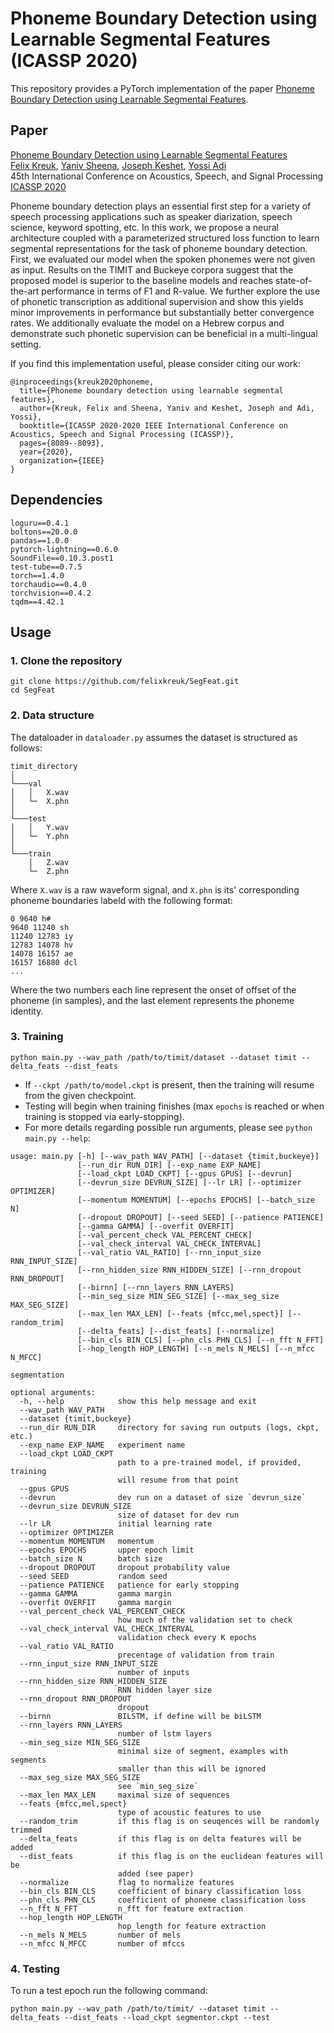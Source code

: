 # Phoneme Boundary Detection using Learnable Segmental Features (ICASSP 2020)

This repository provides a PyTorch implementation of the paper [Phoneme Boundary Detection using Learnable Segmental Features](https://arxiv.org/pdf/2002.04992.pdf).

## Paper
[Phoneme Boundary Detection using Learnable Segmental Features](https://arxiv.org/pdf/2002.04992.pdf)
</br>
[Felix Kreuk](https://scholar.google.co.il/citations?user=UiERcYsAAAAJ&hl=en), [Yaniv Sheena](https://dblp.org/pers/s/Sheena:Yaniv.html), [Joseph Keshet](http://u.cs.biu.ac.il/~jkeshet/), [Yossi Adi](https://scholar.google.co.il/citations?user=4W-HuYYAAAAJ&hl=en)
</br>
45th International Conference on Acoustics, Speech, and Signal Processing [ICASSP 2020](https://2020.ieeeicassp.org/)

Phoneme boundary detection plays an essential first step for a variety of speech processing applications such as speaker diarization, speech science, keyword spotting, etc. In this work, we propose a neural architecture coupled with a parameterized structured loss function to learn segmental representations for the task of phoneme boundary detection. First, we evaluated our model when the spoken phonemes were not given as input. Results on the TIMIT and Buckeye corpora suggest that the proposed model is superior to the baseline models and reaches state-of-the-art performance in terms of F1 and R-value. We further explore the use of phonetic transcription as additional supervision and show this yields minor improvements in performance but substantially better convergence rates. We additionally evaluate the model on a Hebrew corpus and demonstrate such phonetic supervision can be beneficial in a multi-lingual setting.

If you find this implementation useful, please consider citing our work:
```
@inproceedings{kreuk2020phoneme,
  title={Phoneme boundary detection using learnable segmental features},
  author={Kreuk, Felix and Sheena, Yaniv and Keshet, Joseph and Adi, Yossi},
  booktitle={ICASSP 2020-2020 IEEE International Conference on Acoustics, Speech and Signal Processing (ICASSP)},
  pages={8089--8093},
  year={2020},
  organization={IEEE}
}
```

## Dependencies

```
loguru==0.4.1
boltons==20.0.0
pandas==1.0.0
pytorch-lightning==0.6.0
SoundFile==0.10.3.post1
test-tube==0.7.5
torch==1.4.0
torchaudio==0.4.0
torchvision==0.4.2
tqdm==4.42.1
```

## Usage

### 1. Clone the repository
```
git clone https://github.com/felixkreuk/SegFeat.git
cd SegFeat
```

### 2. Data structure
The dataloader in `dataloader.py` assumes the dataset is structured as follows:
```
timit_directory
│
└───val
│   │   X.wav
│   └─  X.phn
│
└───test
│   │   Y.wav
│   └─  Y.phn
│
└───train
    │   Z.wav
    └─  Z.phn
```

Where `X.wav` is a raw waveform signal, and `X.phn` is its' corresponding phoneme boundaries labeld with the following format:
```
0 9640 h#
9640 11240 sh
11240 12783 iy
12783 14078 hv
14078 16157 ae
16157 16880 dcl
...
```
Where the two numbers each line represent the onset of offset of the phoneme (in samples), and the last element represents the phoneme identity.

### 3. Training
```
python main.py --wav_path /path/to/timit/dataset --dataset timit --delta_feats --dist_feats
```
* If `--ckpt /path/to/model.ckpt` is present, then the training will resume from the given checkpoint.
* Testing will begin when training finishes (max `epochs` is reached or when training is stopped via early-stopping).
* For more details regarding possible run arguments, please see `python main.py --help`:
```
usage: main.py [-h] [--wav_path WAV_PATH] [--dataset {timit,buckeye}]
               [--run_dir RUN_DIR] [--exp_name EXP_NAME]
               [--load_ckpt LOAD_CKPT] [--gpus GPUS] [--devrun]
               [--devrun_size DEVRUN_SIZE] [--lr LR] [--optimizer OPTIMIZER]
               [--momentum MOMENTUM] [--epochs EPOCHS] [--batch_size N]
               [--dropout DROPOUT] [--seed SEED] [--patience PATIENCE]
               [--gamma GAMMA] [--overfit OVERFIT]
               [--val_percent_check VAL_PERCENT_CHECK]
               [--val_check_interval VAL_CHECK_INTERVAL]
               [--val_ratio VAL_RATIO] [--rnn_input_size RNN_INPUT_SIZE]
               [--rnn_hidden_size RNN_HIDDEN_SIZE] [--rnn_dropout RNN_DROPOUT]
               [--birnn] [--rnn_layers RNN_LAYERS]
               [--min_seg_size MIN_SEG_SIZE] [--max_seg_size MAX_SEG_SIZE]
               [--max_len MAX_LEN] [--feats {mfcc,mel,spect}] [--random_trim]
               [--delta_feats] [--dist_feats] [--normalize]
               [--bin_cls BIN_CLS] [--phn_cls PHN_CLS] [--n_fft N_FFT]
               [--hop_length HOP_LENGTH] [--n_mels N_MELS] [--n_mfcc N_MFCC]

segmentation

optional arguments:
  -h, --help            show this help message and exit
  --wav_path WAV_PATH
  --dataset {timit,buckeye}
  --run_dir RUN_DIR     directory for saving run outputs (logs, ckpt, etc.)
  --exp_name EXP_NAME   experiment name
  --load_ckpt LOAD_CKPT
                        path to a pre-trained model, if provided, training
                        will resume from that point
  --gpus GPUS
  --devrun              dev run on a dataset of size `devrun_size`
  --devrun_size DEVRUN_SIZE
                        size of dataset for dev run
  --lr LR               initial learning rate
  --optimizer OPTIMIZER
  --momentum MOMENTUM   momentum
  --epochs EPOCHS       upper epoch limit
  --batch_size N        batch size
  --dropout DROPOUT     dropout probability value
  --seed SEED           random seed
  --patience PATIENCE   patience for early stopping
  --gamma GAMMA         gamma margin
  --overfit OVERFIT     gamma margin
  --val_percent_check VAL_PERCENT_CHECK
                        how much of the validation set to check
  --val_check_interval VAL_CHECK_INTERVAL
                        validation check every K epochs
  --val_ratio VAL_RATIO
                        precentage of validation from train
  --rnn_input_size RNN_INPUT_SIZE
                        number of inputs
  --rnn_hidden_size RNN_HIDDEN_SIZE
                        RNN hidden layer size
  --rnn_dropout RNN_DROPOUT
                        dropout
  --birnn               BILSTM, if define will be biLSTM
  --rnn_layers RNN_LAYERS
                        number of lstm layers
  --min_seg_size MIN_SEG_SIZE
                        minimal size of segment, examples with segments
                        smaller than this will be ignored
  --max_seg_size MAX_SEG_SIZE
                        see `min_seg_size`
  --max_len MAX_LEN     maximal size of sequences
  --feats {mfcc,mel,spect}
                        type of acoustic features to use
  --random_trim         if this flag is on seuqences will be randomly trimmed
  --delta_feats         if this flag is on delta features will be added
  --dist_feats          if this flag is on the euclidean features will be
                        added (see paper)
  --normalize           flag to normalize features
  --bin_cls BIN_CLS     coefficient of binary classification loss
  --phn_cls PHN_CLS     coefficient of phoneme classification loss
  --n_fft N_FFT         n_fft for feature extraction
  --hop_length HOP_LENGTH
                        hop_length for feature extraction
  --n_mels N_MELS       number of mels
  --n_mfcc N_MFCC       number of mfccs
```

### 4. Testing
To run a test epoch run the following command:
```
python main.py --wav_path /path/to/timit/ --dataset timit --delta_feats --dist_feats --load_ckpt segmentor.ckpt --test
```
